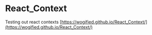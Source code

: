 # React_Context

Testing out react contexts
[https://wogified.github.io/React_Context/](https://wogified.github.io/React_Context/)
